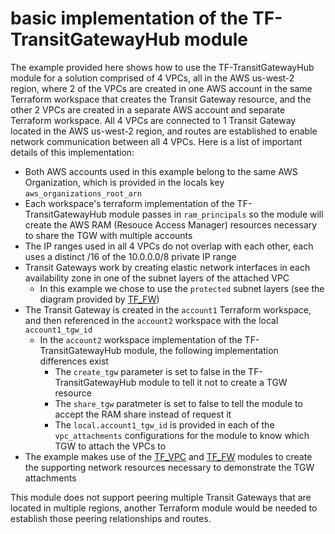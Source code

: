 # basic implementation of the TF-TransitGatewayHub module

The example provided here shows how to use the TF-TransitGatewayHub module for a solution comprised of 4 VPCs, all in the AWS us-west-2 region, where 2 of the VPCs are created in one AWS account in the same Terraform workspace that creates the Transit Gateway resource, and the other 2 VPCs are created in a separate AWS account and separate Terraform workspace.  All 4 VPCs are connected to 1 Transit Gateway located in the AWS us-west-2 region, and routes are established to enable network communication between all 4 VPCs.  Here is a list of important details of this implementation:

- Both AWS accounts used in this example belong to the same AWS Organization, which is provided in the locals key `aws_organizations_root_arn`
- Each workspace's terraform implementation of the TF-TransitGatewayHub module passes in `ram_principals` so the module will create the AWS RAM (Resouce Access Manager) resources necessary to share the TGW with multiple accounts
- The IP ranges used in all 4 VPCs do not overlap with each other, each uses a distinct /16 of the 10.0.0.0/8 private IP range
- Transit Gateways work by creating elastic network interfaces in each availability zone in one of the subnet layers of the attached VPC
  - In this example we chose to use the `protected` subnet layers (see the diagram provided by [TF_FW](https://github.com/BuildingLink/TF-FW#how-to-use-this-module))
- The Transit Gateway is created in the `account1` Terraform workspace, and then referenced in the `account2` workspace with the local `account1_tgw_id`
  - In the `account2` workspace implementation of the TF-TransitGatewayHub module, the following implementation differences exist
    - The `create_tgw` parameter is set to false in the TF-TransitGatewayHub module to tell it not to create a TGW resource
    - The `share_tgw` paratmeter is set to false to tell the module to accept the RAM share instead of request it
    - The `local.account1_tgw_id` is provided in each of the `vpc_attachments` configurations for the module to know which TGW to attach the VPCs to
- The example makes use of the [TF_VPC](https://github.com/BuildingLink/TF-VPC) and [TF_FW](https://github.com/BuildingLink/TF-FW) modules to create the supporting network resources necessary to demonstrate the TGW attachments

This module does not support peering multiple Transit Gateways that are located in multiple regions, another Terraform module would be needed to establish those peering relationships and routes.
